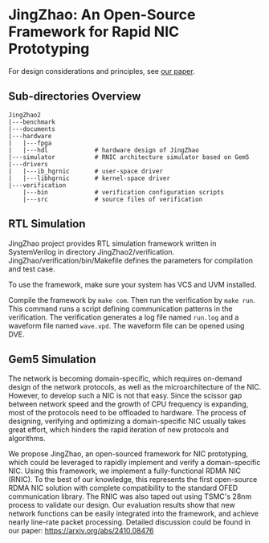 # JingZhao: An Open-Source Framework for Rapid NIC Prototyping

For design considerations and principles, see [our paper](https://arxiv.org/pdf/2410.08476).

## Sub-directories Overview

```
JingZhao2
|---benchmark
|---documents
|---hardware
|   |---fpga
|   |---hdl             # hardware design of JingZhao
|---simulator           # RNIC architecture simulator based on Gem5
|---drivers
|   |---ib_hgrnic       # user-space driver
|   |---libhgrnic       # kernel-space driver
|---verification
    |---bin             # verification configuration scripts
    |---src             # source files of verification
```

## RTL Simulation

JingZhao project provides RTL simulation framework written in SystemVerilog in directory JingZhao2/verification. JingZhao/verification/bin/Makefile defines the parameters for compilation and test case.

To use the framework, make sure your system has VCS and UVM installed. 

Compile the framework by `make com`. Then run the verification by `make run`. This command runs a script defining communication patterns in the verification. The verification generates a log file named `run.log` and a waveform file named `wave.vpd`. The waveform file can be opened using DVE.

## Gem5 Simulation


  The network is becoming domain-specific, which requires on-demand design of the network protocols, as well as the
microarchitecture of the NIC. However, to develop such a NIC is not that easy. Since the scissor gap between network
speed and the growth of CPU frequency is expanding, most of the protocols need to be offloaded to hardware. The process
of designing, verifying and optimizing a domain-specific NIC usually takes great effort, which hinders the rapid iteration
of new protocols and algorithms.

  We propose JingZhao, an open-sourced framework for NIC prototyping, which could be leveraged to
rapidly implement and verify a domain-specific NIC. Using this framework, we implement a fully-functional RDMA NIC
(RNIC). To the best of our knowledge, this represents the first open-source RDMA NIC solution with complete
compatibility to the standard OFED communication library. The RNIC was also taped out using TSMC's 28nm process to
validate our design. Our evaluation results show that new network functions can be easily integrated into the framework,
and achieve nearly line-rate packet processing.
Detailed discussion could be found in our paper:
https://arxiv.org/abs/2410.08476
